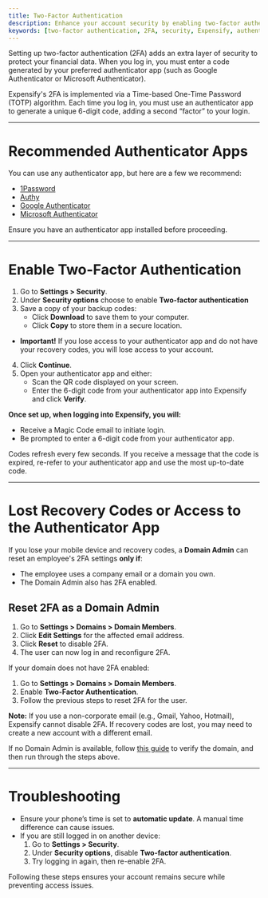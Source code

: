 ```yaml
---
title: Two-Factor Authentication
description: Enhance your account security by enabling two-factor authentication (2FA) in Expensify.
keywords: [two-factor authentication, 2FA, security, Expensify, authenticator app, backup codes]
---
```


Setting up two-factor authentication (2FA) adds an extra layer of security to protect your financial data. When you log in, you must enter a code generated by your preferred authenticator app (such as Google Authenticator or Microsoft Authenticator).

Expensify's 2FA is implemented via a Time-based One-Time Password (TOTP) algorithm. Each time you log in, you must use an authenticator app to generate a unique 6-digit code, adding a second “factor” to your login.

---

# Recommended Authenticator Apps

You can use any authenticator app, but here are a few we recommend:

- [1Password](https://support.1password.com/one-time-passwords/)
- [Authy](https://authy.com/)
- [Google Authenticator](https://support.google.com/accounts/answer/1066447)
- [Microsoft Authenticator](https://www.microsoft.com/en-us/security/mobile-authenticator-app)

Ensure you have an authenticator app installed before proceeding.

---

# Enable Two-Factor Authentication

1. Go to **Settings > Security**.
2. Under **Security options** choose to enable **Two-factor authentication**
3. Save a copy of your backup codes:
   - Click **Download** to save them to your computer.
   - Click **Copy** to store them in a secure location.
- **Important!** If you lose access to your authenticator app and do not have your recovery codes, you will lose access to your account.
4. Click **Continue**.
5. Open your authenticator app and either:
   - Scan the QR code displayed on your screen.
   - Enter the 6-digit code from your authenticator app into Expensify and click **Verify**.

**Once set up, when logging into Expensify, you will:**
- Receive a Magic Code email to initiate login.
- Be prompted to enter a 6-digit code from your authenticator app.

Codes refresh every few seconds. If you receive a message that the code is expired, re-refer to your authenticator app and use the most up-to-date code.

---

# Lost Recovery Codes or Access to the Authenticator App

If you lose your mobile device and recovery codes, a **Domain Admin** can reset an employee's 2FA settings **only if**:

- The employee uses a company email or a domain you own.
- The Domain Admin also has 2FA enabled.

## Reset 2FA as a Domain Admin

1. Go to **Settings > Domains > Domain Members**.
2. Click **Edit Settings** for the affected email address.
3. Click **Reset** to disable 2FA.
4. The user can now log in and reconfigure 2FA.

If your domain does not have 2FA enabled:
1. Go to **Settings > Domains > Domain Members**.
2. Enable **Two-Factor Authentication**.
3. Follow the previous steps to reset 2FA for the user.

**Note:** If you use a non-corporate email (e.g., Gmail, Yahoo, Hotmail), Expensify cannot disable 2FA. If recovery codes are lost, you may need to create a new account with a different email.

If no Domain Admin is available, follow [this guide](https://help.expensify.com/articles/expensify-classic/domains/Claim-And-Verify-A-Domain) to verify the domain, and then run through the steps above.

---

# Troubleshooting

- Ensure your phone’s time is set to **automatic update**. A manual time difference can cause issues.
- If you are still logged in on another device:
  1. Go to **Settings > Security**.
  2. Under **Security options**, disable **Two-factor authentication**.
  3. Try logging in again, then re-enable 2FA.

Following these steps ensures your account remains secure while preventing access issues.
